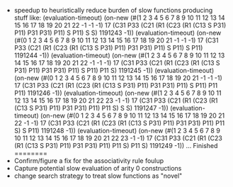 * speedup to heuristically reduce burden of slow functions producing stuff like:
(evaluation-timeout)
(on-new (#(1 2 3 4 5 6 7 8 9 10 11 12 13 14 15 16 17 18 19 20 21 22 -1 -1 -1) 17 (C31 P33 (C21 (R1 (C23 (R1 (C13 S P31) P11) P31 P31) P11) S P11) S S) 1191243 -1))
(evaluation-timeout)
(on-new (#(0 1 2 3 4 5 6 7 8 9 10 11 12 13 14 15 16 17 18 19 20 21 -1 -1 -1) 17 (C31 P33 (C21 (R1 (C23 (R1 (C13 S P31) P11) P31 P31) P11) S P11) S P11) 1191244 -1))
(evaluation-timeout)
(on-new (#(1 2 3 4 5 6 7 8 9 10 11 12 13 14 15 16 17 18 19 20 21 22 -1 -1 -1) 17 (C31 P33 (C21 (R1 (C23 (R1 (C13 S P31) P11) P31 P31) P11) S P11) P11 S) 1191245 -1))
(evaluation-timeout)
(on-new (#(0 1 2 3 4 5 6 7 8 9 10 11 12 13 14 15 16 17 18 19 20 21 -1 -1 -1) 17 (C31 P33 (C21 (R1 (C23 (R1 (C13 S P31) P11) P31 P31) P11) S P11) P11 P11) 1191246 -1))
(evaluation-timeout)
(on-new (#(1 2 3 4 5 6 7 8 9 10 11 12 13 14 15 16 17 18 19 20 21 22 23 -1 -1) 17 (C31 P33 (C21 (R1 (C23 (R1 (C13 S P31) P11) P31 P31) P11) P11 S) S S) 1191247 -1))
(evaluation-timeout)
(on-new (#(0 1 2 3 4 5 6 7 8 9 10 11 12 13 14 15 16 17 18 19 20 21 22 -1 -1) 17 (C31 P33 (C21 (R1 (C23 (R1 (C13 S P31) P11) P31 P31) P11) P11 S) S P11) 1191248 -1))
(evaluation-timeout)
(on-new (#(1 2 3 4 5 6 7 8 9 10 11 12 13 14 15 16 17 18 19 20 21 22 23 -1 -1) 17 (C31 P33 (C21 (R1 (C23 (R1 (C13 S P31) P11) P31 P31) P11) P11 S) P11 S) 1191249 -1))
...
Finished
========
* Confirm/figure a fix for the associativity rule foulup
* Capture potential slow evaluation of arity 0 constructions
* change search strategy to treat slow functions as "novel"

